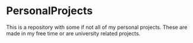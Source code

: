 # PersonalProjects
This is a repository with some if not all of my personal projects. These are made in my free time or are university related projects.
